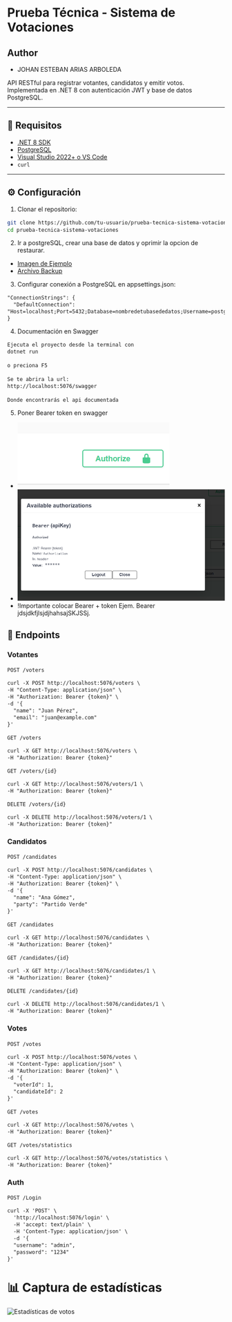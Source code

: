 # Prueba Técnica - Sistema de Votaciones
## Author
- JOHAN ESTEBAN ARIAS ARBOLEDA

API RESTful para registrar votantes, candidatos y emitir votos. Implementada en .NET 8 con autenticación JWT y base de datos PostgreSQL.

---

## 🚀 Requisitos

- [.NET 8 SDK](https://dotnet.microsoft.com/en-us/download)
- [PostgreSQL](https://www.postgresql.org/download/)
- [Visual Studio 2022+ o VS Code](https://visualstudio.microsoft.com/es/)
-  `curl`

---

## ⚙️ Configuración

1. Clonar el repositorio:

```bash
git clone https://github.com/tu-usuario/prueba-tecnica-sistema-votaciones.git
cd prueba-tecnica-sistema-votaciones

```
2. Ir a postgreSQL, crear una base de datos y oprimir la opcion de restaurar.
- [Imagen de Ejemplo](https://github.com/ArsJohan/Prueba-Tecnica-Sistema-de-Votaciones/blob/main/docs/postgres.png)
- [Archivo Backup](https://github.com/ArsJohan/Prueba-Tecnica-Sistema-de-Votaciones/blob/main/docs/ElectoralDB.png)



3. Configurar conexión a PostgreSQL en appsettings.json:
```
"ConnectionStrings": {
  "DefaultConnection": "Host=localhost;Port=5432;Database=nombredetubasededatos;Username=postgres;Password=tu_password"
}

```
4. Documentación en Swagger
```
Ejecuta el proyecto desde la terminal con
dotnet run

o preciona F5

Se te abrira la url:
http://localhost:5076/swagger

Donde encontrarás el api documentada

```

5.  Poner Bearer token en swagger
- ![Paso 1](https://github.com/ArsJohan/Prueba-Tecnica-Sistema-de-Votaciones/blob/main/docs/Captura%20de%20pantalla%202025-08-05%20151548.png)
- ![Paso 2](https://github.com/ArsJohan/Prueba-Tecnica-Sistema-de-Votaciones/blob/main/docs/Captura%20de%20pantalla%202025-08-05%20151552.png)
- !Importante colocar Bearer + token Ejem. Bearer jdsjdkfjlsjdjhahsajSKJSSj.
  
## 📌 Endpoints
### Votantes
```POST /voters```
```
curl -X POST http://localhost:5076/voters \
-H "Content-Type: application/json" \
-H "Authorization: Bearer {token}" \
-d '{
  "name": "Juan Pérez",
  "email": "juan@example.com"
}'
```


```GET /voters```
```
curl -X GET http://localhost:5076/voters \
-H "Authorization: Bearer {token}"
```

```GET /voters/{id}```
```
curl -X GET http://localhost:5076/voters/1 \
-H "Authorization: Bearer {token}"
```

```DELETE /voters/{id}```
```
curl -X DELETE http://localhost:5076/voters/1 \
-H "Authorization: Bearer {token}"
```

### Candidatos
```POST /candidates```
```
curl -X POST http://localhost:5076/candidates \
-H "Content-Type: application/json" \
-H "Authorization: Bearer {token}" \
-d '{
  "name": "Ana Gómez",
  "party": "Partido Verde"
}'
```

```GET /candidates```
```
curl -X GET http://localhost:5076/candidates \
-H "Authorization: Bearer {token}"
```

```GET /candidates/{id}```
```
curl -X GET http://localhost:5076/candidates/1 \
-H "Authorization: Bearer {token}"
```

```DELETE /candidates/{id}```
```
curl -X DELETE http://localhost:5076/candidates/1 \
-H "Authorization: Bearer {token}"
```

### Votes
```POST /votes```
```
curl -X POST http://localhost:5076/votes \
-H "Content-Type: application/json" \
-H "Authorization: Bearer {token}" \
-d '{
  "voterId": 1,
  "candidateId": 2
}'
```

```GET /votes```
```
curl -X GET http://localhost:5076/votes \
-H "Authorization: Bearer {token}"
```

```GET /votes/statistics```
```
curl -X GET http://localhost:5076/votes/statistics \
-H "Authorization: Bearer {token}"
```

### Auth
```POST /Login```
```
curl -X 'POST' \
  'http://localhost:5076/login' \
  -H 'accept: text/plain' \
  -H 'Content-Type: application/json' \
  -d '{
  "username": "admin",
  "password": "1234"
}'
```


# 📊 Captura de estadísticas
![Estadísticas de votos](https://github.com/ArsJohan/Prueba-Tecnica-Sistema-de-Votaciones/blob/main/docs/Captura%20de%20pantalla%202025-08-05%20152302.png)



